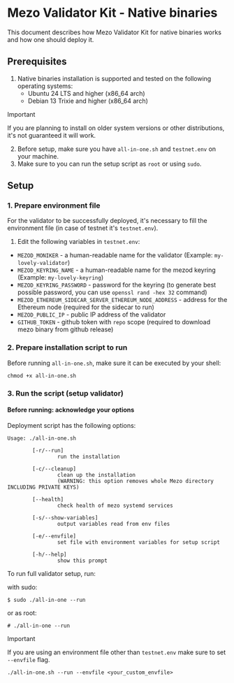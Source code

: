 # Mezo Validator Kit - Native binaries
This document describes how Mezo Validator Kit for native binaries works and how one should deploy it.
## Prerequisites
1. Native binaries installation is supported and tested on the following operating systems:
    - Ubuntu 24 LTS and higher (x86_64 arch)
    - Debian 13 Trixie and higher (x86_64 arch)

> [!IMPORTANT]
> If you are planning to install on older system versions or other distributions, it's not guaranteed it will work.

2. Before setup, make sure you have `all-in-one.sh` and `testnet.env` on your machine.
3. Make sure to you can run the setup script as `root` or using `sudo`.

## Setup
### 1. Prepare environment file
For the validator to be successfully deployed, it's necessary to fill the environment file (in case of testnet it's `testnet.env`).

1. Edit the following variables in `testnet.env`:
- `MEZOD_MONIKER` - a human-readable name for the validator (Example: `my-lovely-validator`)
- `MEZOD_KEYRING_NAME` - a human-readable name for the mezod keyring (Example: `my-lovely-keyring`)
- `MEZOD_KEYRING_PASSWORD` - password for the keyring (to generate best possible password, you can use `openssl rand -hex 32` command)
- `MEZOD_ETHEREUM_SIDECAR_SERVER_ETHEREUM_NODE_ADDRESS` - address for the Ethereum node (required for the sidecar to run)
- `MEZOD_PUBLIC_IP` - public IP address of the validator
- `GITHUB_TOKEN` - github token with `repo` scope (required to download mezo binary from github release)

### 2. Prepare installation script to run
Before running `all-in-one.sh`, make sure it can be executed by your shell:
```
chmod +x all-in-one.sh
```

### 3. Run the script (setup validator)
#### Before running: acknowledge your options
Deployment script has the following options:
```
Usage: ./all-in-one.sh

        [-r/--run]
                run the installation

        [-c/--cleanup]
                clean up the installation
                (WARNING: this option removes whole Mezo directory INCLUDING PRIVATE KEYS)

        [--health]
                check health of mezo systemd services

        [-s/--show-variables]
                output variables read from env files

        [-e/--envfile]
                set file with environment variables for setup script

        [-h/--help]
                show this prompt
```

To run full validator setup, run:

with sudo:
```
$ sudo ./all-in-one --run
```
or as root:
```
# ./all-in-one --run
```

> [!IMPORTANT]
> If you are using an environment file other than `testnet.env` make sure to set `--envfile` flag.
> ```
> ./all-in-one.sh --run --envfile <your_custom_envfile>
> ```
